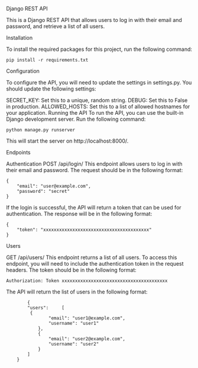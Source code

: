 Django REST API

This is a Django REST API that allows users to log in with their email and password, and retrieve a list of all users.

Installation

To install the required packages for this project, run the following command:

    pip install -r requirements.txt

Configuration

To configure the API, you will need to update the settings in settings.py. You should update the following settings:

SECRET_KEY: Set this to a unique, random string.
DEBUG: Set this to False in production.
ALLOWED_HOSTS: Set this to a list of allowed hostnames for your application.
Running the API
To run the API, you can use the built-in Django development server. Run the following command:


    python manage.py runserver
 
This will start the server on http://localhost:8000/.

Endpoints

Authentication
POST /api/login/
This endpoint allows users to log in with their email and password. The request should be in the following format:
    
    {
        "email": "user@example.com",
        "password": "secret"
    }
  

If the login is successful, the API will return a token that can be used for authentication. The response will be in the following format:

    {
        "token": "xxxxxxxxxxxxxxxxxxxxxxxxxxxxxxxxxxxxxxxx"
    }
    

Users

GET /api/users/
This endpoint returns a list of all users. To access this endpoint, you will need to include the authentication token in the request headers. The token should be in the following format:

    Authorization: Token xxxxxxxxxxxxxxxxxxxxxxxxxxxxxxxxxxxxxxxx

The API will return the list of users in the following format:


            {
            "users":     [
             {
                    "email": "user1@example.com",
                    "username": "user1"
                },
                {
                    "email": "user2@example.com",
                    "username": "user2"
                }
            ]
        }

















